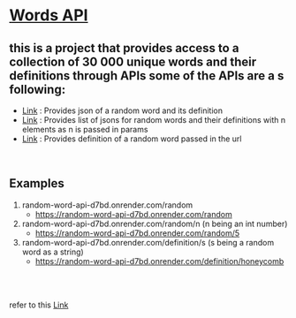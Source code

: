 # [Words API](https://random-word-api-d7bd.onrender.com/)

## this is a project that provides access to a collection of 30 000 unique words and their definitions through APIs some of the APIs are a s following:
- [Link](https://random-word-api-d7bd.onrender.com/) : Provides json of a random word and its definition    
- [Link](https://random-word-api-d7bd.onrender.com/) : Provides list of jsons for random words and their definitions with n elements as n is passed in params      
- [Link](https://random-word-api-d7bd.onrender.com/) : Provides definition of a random word passed in the url
<br>

## Examples
1. random-word-api-d7bd.onrender.com/random
   - https://random-word-api-d7bd.onrender.com/random
2. random-word-api-d7bd.onrender.com/random/n (n being an int number)
   - https://random-word-api-d7bd.onrender.com/random/5
3. random-word-api-d7bd.onrender.com/definition/s (s being a random word as a string)
   - https://random-word-api-d7bd.onrender.com/definition/honeycomb
  
<br>
<br>

refer to this [Link](https://random-word-api-d7bd.onrender.com)


